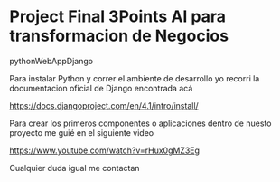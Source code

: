 # Project Final 3Points AI para transformacion de Negocios 
pythonWebAppDjango
 

 
 Para instalar Python y correr el ambiente de desarrollo yo recorri la documentacion oficial de Django encontrada acá
 
 https://docs.djangoproject.com/en/4.1/intro/install/
 
 Para crear los primeros componentes o aplicaciones dentro de nuesto proyecto me guié en el siguiente video
 
 https://www.youtube.com/watch?v=rHux0gMZ3Eg
 
 
 Cualquier duda igual me contactan
 
 
 
